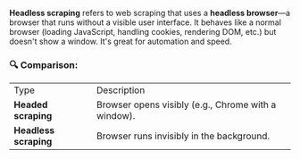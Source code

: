 **Headless scraping** refers to web scraping that uses a **headless browser**—a browser that runs without a visible user interface. It behaves like a normal browser (loading JavaScript, handling cookies, rendering DOM, etc.) but doesn't show a window. It's great for automation and speed.

### 🔍 Comparison:

|   |   |
|---|---|
|Type|Description|
|**Headed scraping**|Browser opens visibly (e.g., Chrome with a window).|
|**Headless scraping**|Browser runs invisibly in the background.|